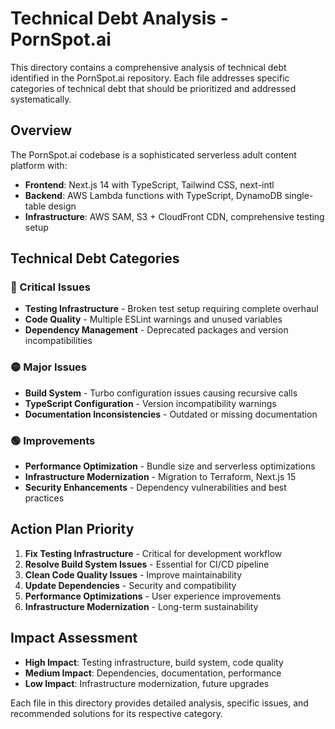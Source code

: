 # Technical Debt Analysis - PornSpot.ai

This directory contains a comprehensive analysis of technical debt identified in the PornSpot.ai repository. Each file addresses specific categories of technical debt that should be prioritized and addressed systematically.

## Overview

The PornSpot.ai codebase is a sophisticated serverless adult content platform with:
- **Frontend**: Next.js 14 with TypeScript, Tailwind CSS, next-intl
- **Backend**: AWS Lambda functions with TypeScript, DynamoDB single-table design
- **Infrastructure**: AWS SAM, S3 + CloudFront CDN, comprehensive testing setup

## Technical Debt Categories

### 🔴 Critical Issues
- **Testing Infrastructure** - Broken test setup requiring complete overhaul
- **Code Quality** - Multiple ESLint warnings and unused variables
- **Dependency Management** - Deprecated packages and version incompatibilities

### 🟡 Major Issues  
- **Build System** - Turbo configuration issues causing recursive calls
- **TypeScript Configuration** - Version incompatibility warnings
- **Documentation Inconsistencies** - Outdated or missing documentation

### 🟢 Improvements
- **Performance Optimization** - Bundle size and serverless optimizations
- **Infrastructure Modernization** - Migration to Terraform, Next.js 15
- **Security Enhancements** - Dependency vulnerabilities and best practices

## Action Plan Priority

1. **Fix Testing Infrastructure** - Critical for development workflow
2. **Resolve Build System Issues** - Essential for CI/CD pipeline
3. **Clean Code Quality Issues** - Improve maintainability
4. **Update Dependencies** - Security and compatibility
5. **Performance Optimizations** - User experience improvements
6. **Infrastructure Modernization** - Long-term sustainability

## Impact Assessment

- **High Impact**: Testing infrastructure, build system, code quality
- **Medium Impact**: Dependencies, documentation, performance
- **Low Impact**: Infrastructure modernization, future upgrades

Each file in this directory provides detailed analysis, specific issues, and recommended solutions for its respective category.